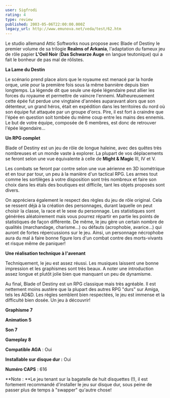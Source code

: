 ```yaml
---
user: Sigfrodi
rating: 4
type: review
published: 2003-05-06T22:00:00.000Z
legacy_url: http://www.emunova.net/veda/test/62.htm
---
```

Le studio allemand Attic Softworks nous propose avec Blade of Destiny le premier volume de sa trilogie **Realms of Arkania**, l'adaptation du fameux jeu de rôle papier **L'Oeil Noir** (**Das Schwarze Auge** en langue teutonique) qui a fait le bonheur de pas mal de rôlistes.  

  

**La Lame du Destin**  

  

Le scénario prend place alors que le royaume est menacé par la horde orque, unie pour la première fois sous la même bannière depuis bien longtemps. La légende dit que seule une épée légendaire peut allier les forces du royaume et permettre de vaincre l'ennemi. Malheureusement cette épée fut perdue une vingtaine d'années auparavant alors que son détenteur, un grand héros, était en expédition dans les territoires du nord où son équipe fut attaquée par un groupe d'orcs. Pire, il est fort à craindre que l'épée en question soit tombée du même coup entre les mains des ennemis. Le but de votre équipe, composée de 6 membres, est donc de retrouver l'épée légendaire...  

  

**Un RPG complet**  

  

Blade of Destiny est un jeu de rôle de longue haleine, avec des quêtes très nombreuses et un monde vaste à explorer. La plupart de vos déplacements se feront selon une vue équivalente à celle de **Might & Magic** III, IV et V.  

  

Les combats se feront par contre selon une vue aérienne en 3D isométrique et en tour par tour, un peu à la manière d'un tactical RPG. Les armes tout comme les sortilèges à votre disposition sont très nombreux et faire son choix dans les étals des boutiques est difficile, tant les objets proposés sont divers.  

  

On appréciera également le respect des règles du jeu de rôle original. Cela se ressent déjà à la création des personnages, durant laquelle on peut choisir la classe, la race et le sexe du personnage. Les statistiques sont générées aléatoirement mais vous pourrez répartir en partie les points de statistiques de façon différente. De même, le jeu gère un certain nombre de qualités (marchandage, charisme...) ou défauts (acrophobie, avarice...) qui auront de fortes répercussions sur le jeu. Ainsi, un personnage nécrophobe aura du mal à faire bonne figure lors d'un combat contre des morts-vivants et risque même de paniquer!  

  

**Une réalisation technique à l'avenant**  

  

Techniquement, le jeu est assez réussi. Les musiques laissent une bonne impression et les graphismes sont très beaux. A noter une introduction assez longue et plutôt jolie bien que manquant un peu de dynamisme.  

  

Au final, Blade of Destiny est un RPG classique mais très agréable. Il est nettement moins austère que la plupart des autres RPG "durs" sur Amiga, tels les AD&D. Les règles semblent bien respectées, le jeu est immense et la difficulté bien dosée. Un jeu à découvrir!  

  

**Graphisme 7**  

**Animation 5**  

**Son 7**  

**Gameplay 8**  

  

**Compatible AGA** : Oui  

**Installable sur disque dur :** Oui  

**Numéro CAPS** : 616  

  

**Note : **Le jeu tenant sur la bagatelle de huit disquettes (!), il est fortement recommandé d'installer le jeu sur disque dur, sous peine de passer plus de temps à "swapper" qu'autre chose!